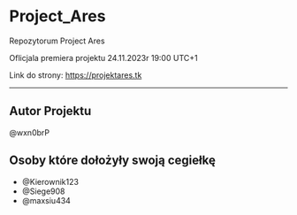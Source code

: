 # Project_Ares
Repozytorum Project Ares 

Oflicjala premiera projektu 24.11.2023r 19:00 UTC+1

Link do strony: https://projektares.tk

***

## Autor Projektu
@wxn0brP

## Osoby które dołożyły swoją cegiełkę
* @Kierownik123
* @Siege908
* @maxsiu434
